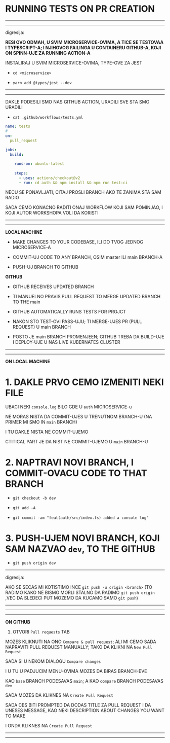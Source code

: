 # RUNNING TESTS ON PR CREATION

***
***

digresija:

**RESI OVO ODMAH, U SVIM MICROSERVICE-OVIMA, A TICE SE TESTOVAA I TYPESCRIPT-A; I NJIHOVOG FAILINGA U CONTAINERU GITHUB-A, KOJI ON SPINN-UJE ZA RUNNING ACTION-A**

INSTALIRAJ U SVIM MICROSERVICE-OVIMA, TYPE-OVE ZA JEST

- `cd <microservice>`

- `yarn add @types/jest --dev`

***
***

DAKLE PODESILI SMO NAS GITHUB ACTION, URADILI SVE STA SMO URADILI

- `cat .github/workflows/tests.yml`

```yml
name: tests
# 
on:
  pull_request
  
jobs:
  build:

    runs-on: ubuntu-latest
    
    steps:
      - uses: actions/checkout@v2
      - run: cd auth && npm install && npm run test:ci

```

NECU SE PONAVLJATI, CITAJ PROSLI BRANCH AKO TE ZANIMA STA SAM RADIO

SADA CEMO KONACNO RADITI ONAJ WORKFLOW KOJI SAM POMINJAO, I KOJI AUTOR WORKSHOPA VOLI DA KORISTI

***
***

**LOCAL MACHINE**

- MAKE CHANGES TO YOUR CODEBASE, ILI DO TVOG JEDNOG MICROSERVICE-A

- COMMIT-UJ CODE TO ANY BRANCH, OSIM master ILI main BRANCH-A

- PUSH-UJ BRANCH TO GITHUB

**GITHUB**

- GITHUB RECEIVES UPDATED BRANCH

- TI MANUELNO PRAVIS PULL REQUEST TO MERGE UPDATED BRANCH TO THE main

- GITHUB AUTOMATICALLY RUNS TESTS FOR PROJCT

- NAKON STO TEST-OVI PASS-UJU; TI MERGE-UJES PR (PULL REQUEST) U main BRANCH

- POSTO JE main BRANCH PROMENJEEN; GITHUB TREBA DA BUILD-UJE I DEPLOY-UJE U NAS LIVE KUBERNATES CLUSTER

***
***

**ON LOCAL MACHINE**

# 1. DAKLE PRVO CEMO IZMENITI NEKI FILE

UBACI NEKI `console.log` BILO GDE U `auth` MICROSERVICE-u

NE MORAS NISTA DA COMMIT-UJES U TRENUTNOM BRANCH-U (NA PRIMER MI SMO IN `main` BRANCH)

I TU DAKLE NISTA NE COMMIT-UJEMO

CTITICAL PART JE DA NIST NE COMMIT-UJEMO U `main` BRANCH-U

# 2. NAPTRAVI NOVI BRANCH, I COMMIT-OVACU CODE TO THAT BRANCH

- `git checkout -b dev`

- `git add -A`

- `git commit -am "feat(auth/src/index.ts) added a console log"`

# 3. PUSH-UJEM NOVI BRANCH, KOJI SAM NAZVAO `dev`, TO THE GITHUB

- `git push origin dev`

***

digresija:

AKO SE SECAS MI KOTISTIMO INCE `git push -u origin <branch>` (TO RADIMO KAKO NE BISMO MORLI STALNO DA RADIMO `git push origin` ,VEC DA SLEDECI PUT MOZEMO DA KUCAMO SAMO `git push`)

***
***
***

**ON GITHUB**

1. OTVORI `Pull requests` TAB

MOZES KLIKNUTI NA ONO `Compare & pull request`; ALI MI CEMO SADA NAPRAVITI PULL REQUEST MANUALLY; TAKO DA KLIKNI NA `New Pull Request`

SADA SI U NEKOM DIALOGU `Compare changes`

I U TU U PADJUCIM MENU-OVIMA MOZES DA BIRAS BRANCH-EVE

KAO `base` BRANCH PODESAVAS `main`; A KAO `compare` BRANCH PODESAVAS `dev`

SADA MOZES DA KLIKNES NA `Create Pull Request`

SADA CES BITI PROMPTED DA DODAS TITLE ZA PULL REQUEST I DA UNESES MESSAGE, KAO NEKI DESCRIPTION ABOUT CHANGES YOU WANT TO MAKE

I ONDA KLIKNES NA `Create Pull Request`

<!--  -->

<!--  -->
***
***
